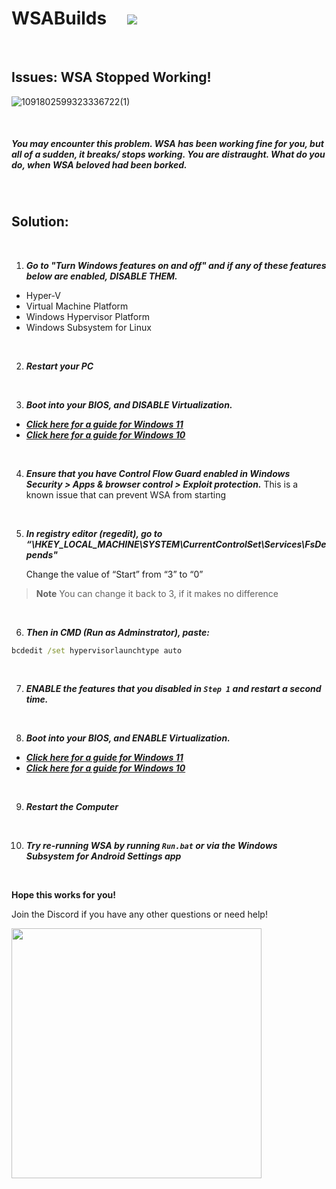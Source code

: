 # WSABuilds &nbsp; &nbsp; <img src="https://img.shields.io/github/downloads/MustardChef/WSABuilds/total?label=Total%20Downloads&style=for-the-badge"/> &nbsp; 

&nbsp;
&nbsp;

## Issues: WSA Stopped Working! 


![1091802599323336722(1)](https://github.com/MustardChef/WSABuilds/assets/68516357/fea3404d-cac6-4bd8-8ef4-2431d7aa34c4)


&nbsp;
&nbsp;

##### ***You may encounter this problem. WSA has been working fine for you, but all of a sudden, it breaks/ stops working. You are distraught. What do you do, when WSA beloved had been borked.*** 

&nbsp;


## Solution: 

&nbsp;

1. ***Go to "Turn Windows features on and off" and if any of these features below are enabled, DISABLE THEM.***

- Hyper-V
- Virtual Machine Platform
- Windows Hypervisor Platform
- Windows Subsystem for Linux

&nbsp;

2. ***Restart your PC***

&nbsp;

3. ***Boot into your BIOS, and DISABLE Virtualization.***

  - ***[Click here for a guide for Windows 11](https://support.microsoft.com/en-us/windows/enable-virtualization-on-windows-11-pcs-c5578302-6e43-4b4b-a449-8ced115f58e1)***
  - ***[Click here for a guide for Windows 10](https://support.microsoft.com/en-us/windows/enable-virtualization-on-windows-10-pcs-c5578302-6e43-4b4b-a449-8ced115f58e1)***

&nbsp;

4. ***Ensure that you have Control Flow Guard enabled in Windows Security > Apps & browser control > Exploit protection.*** This is a known issue that can prevent WSA from starting

&nbsp;

5.  ***In registry editor (regedit), go to “\HKEY_LOCAL_MACHINE\SYSTEM\CurrentControlSet\Services\FsDepends"***

    Change the value of “Start” from “3” to “0”

> **Note**
> You can change it back to 3, if it makes no difference

&nbsp;

6. ***Then in CMD (Run as Adminstrator), paste:***

```cmd
bcdedit /set hypervisorlaunchtype auto
```

&nbsp;

7. ***ENABLE the features that you disabled in ``Step 1`` and restart a second time.*** 

&nbsp;


8. ***Boot into your BIOS, and ENABLE Virtualization.***

  - ***[Click here for a guide for Windows 11](https://support.microsoft.com/en-us/windows/enable-virtualization-on-windows-11-pcs-c5578302-6e43-4b4b-a449-8ced115f58e1)***
  - ***[Click here for a guide for Windows 10](https://support.microsoft.com/en-us/windows/enable-virtualization-on-windows-10-pcs-c5578302-6e43-4b4b-a449-8ced115f58e1)***

&nbsp;

9. ***Restart the Computer***

&nbsp;

10. ***Try re-running WSA by running `Run.bat` or via the Windows Subsystem for Android Settings app***


&nbsp;

**Hope this works for you!**

Join the Discord if you have any other questions or need help!

[<img src="https://invidget.switchblade.xyz/2thee7zzHZ" style="width: 400px;"/>](https://discord.gg/2thee7zzHZ)
